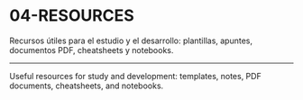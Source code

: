 # 04-RESOURCES

Recursos útiles para el estudio y el desarrollo: plantillas, apuntes, documentos PDF, cheatsheets y notebooks.

---

Useful resources for study and development: templates, notes, PDF documents, cheatsheets, and notebooks.
